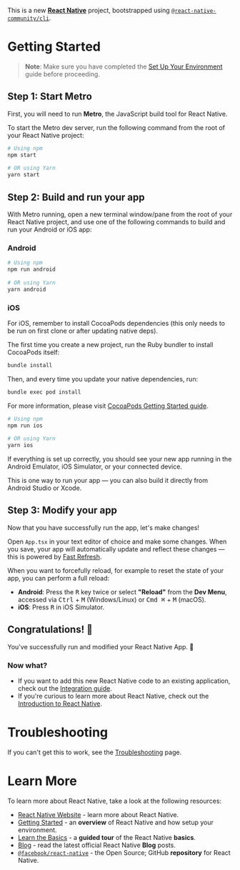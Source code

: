 This is a new [**React Native**](https://reactnative.dev) project, bootstrapped using [`@react-native-community/cli`](https://github.com/react-native-community/cli).

# Getting Started
 
> **Note**: Make sure you have completed the [Set Up Your Environment](https://reactnative.dev/docs/set-up-your-environment) guide before proceeding.
 
## Step 1: Start Metro
 
First, you will need to run **Metro**, the JavaScript build tool for React Native.
 
To start the Metro dev server, run the following command from the root of your React Native project:
 
```sh
# Using npm
npm start
 
# OR using Yarn
yarn start
```
 
## Step 2: Build and run your app
 
With Metro running, open a new terminal window/pane from the root of your React Native project, and use one of the following commands to build and run your Android or iOS app:

### Android
 
```sh
# Using npm
npm run android
 
# OR using Yarn
yarn android
```
 
### iOS
 
For iOS, remember to install CocoaPods dependencies (this only needs to be run on first clone or after updating native deps).
 
The first time you create a new project, run the Ruby bundler to install CocoaPods itself:
 
```sh
bundle install
```
 
Then, and every time you update your native dependencies, run:
 
```sh
bundle exec pod install
```
 
For more information, please visit [CocoaPods Getting Started guide](https://guides.cocoapods.org/using/getting-started.html).
 
```sh
# Using npm
npm run ios
 
# OR using Yarn
yarn ios
```

If everything is set up correctly, you should see your new app running in the Android Emulator, iOS Simulator, or your connected device.
 
This is one way to run your app — you can also build it directly from Android Studio or Xcode.
 
## Step 3: Modify your app
 
Now that you have successfully run the app, let's make changes!
 
Open `App.tsx` in your text editor of choice and make some changes. When you save, your app will automatically update and reflect these changes — this is powered by [Fast Refresh](https://reactnative.dev/docs/fast-refresh).
 
When you want to forcefully reload, for example to reset the state of your app, you can perform a full reload:
 
- **Android**: Press the <kbd>R</kbd> key twice or select **"Reload"** from the **Dev Menu**, accessed via <kbd>Ctrl</kbd> + <kbd>M</kbd> (Windows/Linux) or <kbd>Cmd ⌘</kbd> + <kbd>M</kbd> (macOS).
- **iOS**: Press <kbd>R</kbd> in iOS Simulator.
 
## Congratulations! :tada:

You've successfully run and modified your React Native App. :partying_face:

### Now what?

- If you want to add this new React Native code to an existing application, check out the [Integration guide](https://reactnative.dev/docs/integration-with-existing-apps).
- If you're curious to learn more about React Native, check out the [Introduction to React Native](https://reactnative.dev/docs/getting-started).

# Troubleshooting

If you can't get this to work, see the [Troubleshooting](https://reactnative.dev/docs/troubleshooting) page.

# Learn More

To learn more about React Native, take a look at the following resources:

- [React Native Website](https://reactnative.dev) - learn more about React Native.
- [Getting Started](https://reactnative.dev/docs/environment-setup) - an **overview** of React Native and how setup your environment.
- [Learn the Basics](https://reactnative.dev/docs/getting-started) - a **guided tour** of the React Native **basics**.
- [Blog](https://reactnative.dev/blog) - read the latest official React Native **Blog** posts.
- [`@facebook/react-native`](https://github.com/facebook/react-native) - the Open Source; GitHub **repository** for React Native.
